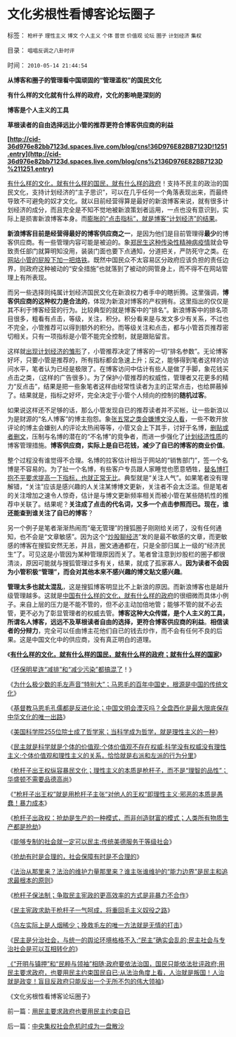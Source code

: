 # 文化劣根性看博客论坛圈子

标签： `枪杆子` `理性主义` `博文` `个人主义` `个体` `普世` `价值观` `论坛` `圈子` `计划经济` `集权` 

目录： `唱唱反调之八卦时评`

时间： `2010-05-14 21:44:54`

**从博客和圈子的管理看中国顽固的“管理滥权”的国民文化**

**有什么样的文化就有什么样的政府，文化的影响是深刻的**

**博客是个人主义的工具**

**草根读者的自由选择远比小管的推荐更符合博客供应商的利益**

**[http://cid-36d976e82bb7123d.spaces.live.com/blog/cns!36D976E82BB7123D!1251.entry](http://cid-36d976e82bb7123d.spaces.live.com/blog/cns%2136D976E82BB7123D%211251.entry)**

[有什么样的文化，就有什么样的国民，就有什么样的政府](../../../2009/12/31/有什么样的文化，就有什么样的国民.md)！支持不民主的政治的国民文化，支持计划经济的“主子思识”，可以在几乎任何一个角落表现出来，而最终导致不可避免的奴才文化。就以目前经营得算是最好的新浪博客来说，就有很多计划经济的成分，而且完全是不知不觉地被新浪策划者运用，一点也没有意识到，实际上是损害新浪博客本身。而[膨胀的“点击指标”，就是博客“计划经济”的结果](../../../2010/3/26/计划经济社会里资本泡沫是腐败的晴雨表.md)。

**新浪博客目前是经营得最好的博客供应商之一**，是因为他们是目前管理得**最少**的博客供应商。有一些管理内容可能是被迫的。象[郑民生这种传染性精神病疫情](../../../2010/5/5/不要滥用“民不畏死”鼓励郑民生类恶性案件.md)就会导致责任部门就算明知没用，装装门面也要下点通知，分道把关，严防死守之类。在[网站小管的屁股下加一把烙铁](../../../2009/10/27/上头也许不高兴，下头人就难做.md)。既然中国民众不太容易区分政府应该负担的责任边界，则政府这种被动的“安全措施”也就落到了被动的网管身上，而不得不在网站管理上有所表现。

而另一些选择则纯属计划经济国民文化在新浪权力者手中的瞎折腾。这里强调，**博客供应商的这种权力是合法的**，体现为新浪对博客的产权拥有。这里指出的仅仅是其不利于博客经营的行为。比较典型的就是博客中的“排名”。新浪博客中的排名项目很多，粗看有点击，等级，关注，积分。积分看来是与发文多少有关系，不过也不完全，小管推荐可以得到额外的积分。而等级关注和点击，都与小管首页推荐密切相关。只有一项指标是小管不能完全控制，就是跟贴留言。

这样就[出现计划经济的雏形](../../../2009/12/27/政治经济学是科学吗？计划经济的GDP是什么？.md)了，小管推荐决定了博客的一切“排名参数”。无论博客好坏，只要小管是推荐的，所有指标都会急速上升；反之，能够得到笔者这样的访问水平，笔者认为已经是极限了。在博客访问中估计有些人是做了手脚，象花钱买点击之类，（这样的广告很多）。为了保护小管推荐的权威性，管理者又花更多的精力“反点击”，结果是把一些象笔者这样由经常性读者为主的正常点击，也给屏蔽掉了。结果就是，指标之好坏，完全决定于小管个人倾向的控制的**随机过客**。

如果说这样还不足够的话，那么小管发现自已的推荐读者并不买帐，让一些新浪以为是财源的“名人博客”的博主抱怨。象[张五常之类会嫌博文没人看](../../../2009/10/14/张五常教授诺奖蒙冤录再谈中国式诡辩大学无书.md)，一些不敢开放评论的博主会嫌别人的评论太热闹等等，小管又会上下其手，讨好于名博，[删贴或者删文](../../../2009/10/8/删文章的闹心事.md)，压制与名博的潜在的“不名博”的竞争者，而进一步强化了[计划经济性质](../../../2009/8/14/计划经济的致命之处.md)的博客管理措施。**博客供应商，实际上是自已花钱，减少了自已的博客的商业价值**。

整个过程没有谁觉得不合理。名博的拉客估计相当于网站的“销售部门”，签一个名博是不容易的。为了扯一个名博，有些客户专员跟人家睡觉也愿意牺牲，[替名博打抱不平要求提高一下指标，也就正常无比](../../../2010/1/27/为什么计划经济总是保护了落后产业.md)。典型就是“关注人气”。如果笔者没有理解错，“关注”应该是感兴趣的人关注某博博文更新，关注者不会太泛滥。但是笔者的关注增加之速令人惊奇，估计是与博文更新频率相关而被小管在某些随机性的推荐中关联了。结果呢？**关注成了点击的代名词，又多一个点击参照而已。现在，谁还能查到谁关注了自已的博客**？

另一个例子是笔者渐渐热闹而“毫无管理”的搜狐圈子刚刚给关闭了，没有任何通知，也不会是“文章敏感”。因为这个“[炒股聊经济](http://sanstock.q.sohu.com/)”发的是最不敏感的文章，而更敏感的博客在搜狐安然无恙，并且，圈文通通都在，只是全部归属上一级的“经济民生”了。可见这是小管因为某种管理原因而关了。笔者曾注意到炒股栏的圈子都很清淡，原因可能就与搜狐管理过多有关，结果，就成了孤家寡人。**因为读者不会因为小管积极“管理”，而会对其他本来不感兴趣的博文贴文感兴趣**。

**管理太多也就太混乱**，这是搜狐博客明显比不上新浪的原因。而新浪博客也是越升级管理越多。这就是[中国有什么样的文化，就有什么样的政府](../../../2010/4/15/“反对派”不是“对抗派”.md)的很细微而具体小例子。来自上层的压力是不能不管的，但不必主动加倍地管；能够不管的就不必去管，更不必为了彰显管理者的权威去管。**博客这种大众传媒，是个人主义的工具，所谓名人博客，远远不及草根读者自由的选择，更符合博客供应商的利益**。**相信读者的分辩力**，完全可以任由博主花他们自已的钱去炒作，而不会有任何不良的后果。这是中国文化中的供应商，没有真正明白的道理。

《[**有什么样的文化，就有什么样的国民，就有什么样的政府；就有什么样的国家**](../../../2009/12/31/有什么样的文化，就有什么样的国民.md)》

《[环保明星连“减排”和“减少污染”都搞混了](../../../2010/1/6/环保明星连“减排”和“减少污染”都搞混了！.md)！》

《[为什么极少数的毛左声音“特别大”；马恩毛的百年中国史，根源是中国的传统文化](../../../2010/5/10/马恩毛都是中国传统文化的选择.md)》

《[基督教马恩毛孔儒都是反进化论；中国文明会湮灭吗？全盘西化是最大限底保存中华文化的唯一出路](../../../2010/5/10/个体价值观，是保存中华文化的唯一出路.md)》

《[美国科学院255位院士成了哲学家；当科学成为哲学，就是理性主义的一种](../../../2010/5/10/美国科学院255位院士成了理性主义哲学家.md)》

《[民主就是科学就是个体的价值观;个体价值观不存在权威;科学没有权威没有理性主义;个体价值观和理性主义的关系，恰恰就是右派和左派的行为分里](../../../2010/5/10/理性主义科学家是不是很牛逼的大祭师？.md)》

《[枪杆子出王权纵容暴民文化；理性主义的本质是枪杆子，而不是“理智的品性”；华盛顿不需要品德高尚](../../../2010/5/10/华盛顿不必要品德高尚.md)》

《[“枪杆子出王权”就是用枪杆子主张“对他人的王权”即理性主义;邪恶的本质是愚蠢！暴力成本](../../../2010/5/11/邪恶的本质是愚蠢！.md)》

《[枪杆子出政权：抢劫是生产的一种模式，而非创造财富的模式；人类所有物质生产都是抢劫](../../../2010/5/11/抢劫的经济含义是生产，物质生产都是“抢劫”.md)》

《[能够专制的社会就一定可以民主;传统美德服务于等级社会](../../../2010/5/12/传统文化美德服务于等级社会.md)》

《[抢劫有时是合理的，社会保障有时是不合理的](../../../2010/5/12/抢劫有时是合理的，社会保障有时是不合理的.md)》

《[法治从那里来？法治的维护力量那里来？谁主张谁维护的“能力边界”是民主和追求最根本的原则](../../../2010/5/12/法治什么条件下是合理的？是低成本的？.md)》

《[枪杆子保法制；争取民主宪政的更高效率的方式是非暴力不合作](../../../2010/5/12/枪杆子保法制；争取民主宪政的更高效率的方式是非暴力.md)》

《[民主宪政求助于枪杆子一气呵成，将重回毛主义奴役之路](http://blog.sina.com.cn/s/blog_5563a64d0100idoi.html)》

《[乌左实际上是人烟稀少；挽救毛左的唯一方法就是无情的打击](http://blog.sina.com.cn/s/blog_5563a64d0100idoo.html)》

《[民主是分治社会，与统一的舆论环境格格不入;“民主”确实会乱的;民主社会与专治社会是可以互相转化的](../../../2010/5/14/传染性精神病看“民主”确实会乱的.md)》

[《“开明与镇押”和“民粹与领袖”相随;政府要依法治国，国民只能依法批评政府;用民主要求政府，也要用民主约束国民自已;从法治角度上看，人治就是叛国！人治就是政变！盲目反政府只能反出一个无所不包的伟大领袖](../../../2010/5/14/用民主要求政府也要用民主约束自已.md)》

《文化劣根性看博客论坛圈子》



前一篇：[用民主要求政府也要用民主约束自已](../../../2010/5/14/用民主要求政府也要用民主约束自已.md)

后一篇：[中央集权社会危机时成为一盘散沙](../../../2010/5/15/中央集权社会危机时成为一盘散沙.md)